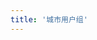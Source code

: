 ```yaml
---
title: '城市用户组'
---
```


<script setup lang="ts">
  import TheUserGroupDetail from "@/views/user-group/TheUserGroupDetail.vue"
</script>

<TheUserGroupDetail />

